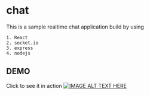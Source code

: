 # chat
This is a sample realtime chat application build by using 

    1. React
    2. socket.io
    3. express
    4. nodejs


## DEMO
Click to see it in action
[![IMAGE ALT TEXT HERE](http://img.youtube.com/vi/WV5JbCreRm8/0.jpg)](https://youtu.be/WV5JbCreRm8)
